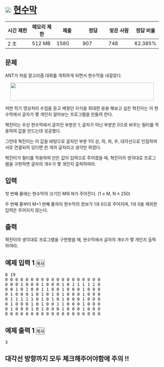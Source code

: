 # <img src="https://d2gd6pc034wcta.cloudfront.net/tier/11.svg" class="solvedac-tier" style="user-select: auto;" width="20px"> [현수막](https://www.acmicpc.net/problem/14716)

<div class="col-md-12" style="user-select: auto;">
			<div class="table-responsive" style="user-select: auto;">
				<table class="table" id="problem-info" style="user-select: auto;">
				<thead style="user-select: auto;">
				<tr style="user-select: auto;">
									<th style="width: 16%; user-select: auto;">시간 제한</th>
					<th style="width: 16%; user-select: auto;">메모리 제한</th>
					<th style="width: 17%; user-select: auto;">제출</th>
					<th style="width: 17%; user-select: auto;">정답</th>
					<th style="width: 17%; user-select: auto;">맞은 사람</th>
					<th style="width: 17%; user-select: auto;">정답 비율</th>
								</tr>
				</thead>
				<tbody style="user-select: auto;">
				<tr style="user-select: auto;">
				<td style="user-select: auto;">2 초</td>
				<td style="user-select: auto;">512 MB</td>
									<td style="user-select: auto;">1580</td>
					<td style="user-select: auto;">907</td>
					<td style="user-select: auto;">748</td>
					<td style="user-select: auto;">62.385%</td>
								</tr>
				</tbody>
				</table>
			</div>
		</div>

## 문제
ANT가 처음 알고리즘 대회를 개최하게 되면서 현수막을 내걸었다.

<p align = "center"><img alt="" src="https://onlinejudgeimages.s3-ap-northeast-1.amazonaws.com/problem/14716/1.png" width="470px" height ="59px"></p>

저번 학기 영상처리 수업을 듣고 배웠던 지식을 최대한 응용 해보고 싶은 혁진이는 이 현수막에서 글자가 몇 개인지 알아보는 프로그램을 만들려 한다.

혁진이는 우선 현수막에서 글자인 부분은 1, 글자가 아닌 부분은 0으로 바꾸는 필터를 적용하여 값을 만드는데 성공했다.

그런데 혁진이는 이 값을 바탕으로 글자인 부분 1이 상, 하, 좌, 우, 대각선으로 인접하여 서로 연결되어 있다면 한 개의 글자라고 생각만 하였다.

혁진이가 필터를 적용하여 만든 값이 입력으로 주어졌을 때, 혁진이의 생각대로 프로그램을 구현하면 글자의 개수가 몇 개인지 출력하여라.

## 입력
첫 번째 줄에는 현수막의 크기인 M와 N가 주어진다. (1 ≤ M, N ≤ 250)

두 번째 줄부터 M+1 번째 줄까지 현수막의 정보가 1과 0으로 주어지며, 1과 0을 제외한 입력은 주어지지 않는다.

## 출력
혁진이의 생각대로 프로그램을 구현했을 때, 현수막에서 글자의 개수가 몇 개인지 출력하여라.

<div class="col-md-12" style="user-select: auto;">
				<div class="row" style="user-select: auto;">
					<div class="col-md-6" style="user-select: auto;">
						<section id="sampleinput1" style="user-select: auto;">
						<div class="headline" style="user-select: auto;">
						<h2 style="user-select: auto;">예제 입력 1
							<button type="button" class="btn btn-link copy-button" style="padding: 0px; user-select: auto;" data-clipboard-target="#sample-input-1">복사</button>
						</h2>
						</div>
						<pre class="sampledata" id="sample-input-1" style="user-select: auto;">8 19
0 0 0 0 0 0 0 0 0 0 0 0 0 0 0 0 0 0 0
0 0 0 1 0 0 0 1 0 0 0 1 0 1 1 1 1 1 0
0 0 1 0 1 0 0 1 1 0 0 1 0 0 0 1 0 0 0
0 1 0 0 0 1 0 1 0 1 0 1 0 0 0 1 0 0 0
0 1 1 1 1 1 0 1 0 1 0 1 0 0 0 1 0 0 0
0 1 0 0 0 1 0 1 0 0 1 1 0 0 0 1 0 0 0
0 1 0 0 0 1 0 1 0 0 0 1 0 0 0 1 0 0 0
0 0 0 0 0 0 0 0 0 0 0 0 0 0 0 0 0 0 0
</pre>
						</section>
					</div>
					<div class="col-md-6" style="user-select: auto;">
						<section id="sampleoutput1" style="user-select: auto;">
						<div class="headline" style="user-select: auto;">
						<h2 style="user-select: auto;">예제 출력 1
							<button type="button" class="btn btn-link copy-button" style="padding: 0px; user-select: auto;" data-clipboard-target="#sample-output-1">복사</button>
						</h2>
						</div>
						<pre class="sampledata" id="sample-output-1" style="user-select: auto;">3
</pre>
						</section>
					</div>
									</div>
</div>


## 대각선 방향까지 모두 체크해주어야함에 주의 !!
